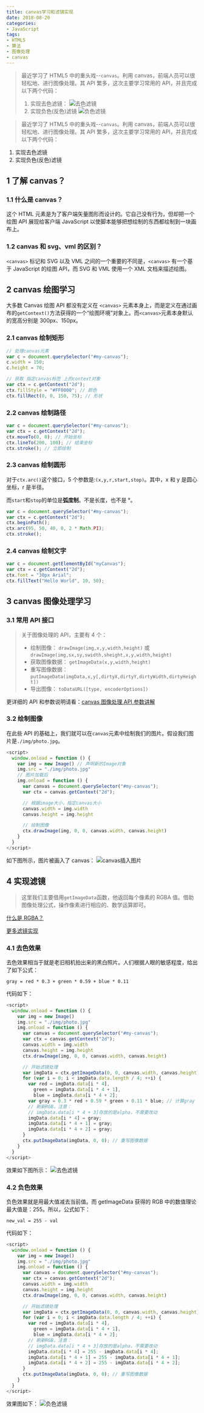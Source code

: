 ```yaml
---
title: canvas学习和滤镜实现
date: 2018-08-20
categories:
- JavaScript
tags:
- HTML5
- 算法
- 图像处理
- canvas
---
```


> 最近学习了 HTML5 中的重头戏--`canvas`。利用 canvas，前端人员可以很轻松地、进行图像处理。其 API 繁多，这次主要学习常用的 API，并且完成以下两个代码：
>
> 1. 实现去色滤镜：
> ![去色滤镜](/images/JavaScript/canvas学习和滤镜实现/2.png)
> 2. 实现负色(反色)滤镜
> ![负色滤镜](/images/JavaScript/canvas学习和滤镜实现/3.png)

<!-- more -->

> 最近学习了 HTML5 中的重头戏--`canvas`。利用 canvas，前端人员可以很轻松地、进行图像处理。其 API 繁多，这次主要学习常用的 API，并且完成以下两个代码：

1. 实现去色滤镜
2. 实现负色(反色)滤镜

## 1 了解 canvas？

### 1.1 什么是 canvas？

这个 HTML 元素是为了客户端矢量图形而设计的。它自己没有行为，但却把一个绘图 API 展现给客户端 JavaScript 以使脚本能够把想绘制的东西都绘制到一块画布上。

### 1.2 canvas 和 svg、vml 的区别？

`<canvas>` 标记和 SVG 以及 VML 之间的一个重要的不同是，`<canvas>` 有一个基于 JavaScript 的绘图 API，而 SVG 和 VML 使用一个 XML 文档来描述绘图。

## 2 canvas 绘图学习

大多数 Canvas 绘图 API 都没有定义在 `<canvas>` 元素本身上，而是定义在通过画布的`getContext()`方法获得的一个“绘图环境”对象上。而`<canvas>`元素本身默认的宽高分别是 300px、150px。

### 2.1 canvas 绘制矩形

```javascript
// 处理canvas元素
var c = document.querySelector("#my-canvas");
c.width = 150;
c.height = 70;

// 获取 指定canvas标签 上的context对象
var ctx = c.getContext("2d");
ctx.fillStyle = "#FF0000"; // 颜色
ctx.fillRect(0, 0, 150, 75); // 形状
```

### 2.2 canvas 绘制路径

```javascript
var c = document.querySelector("#my-canvas");
var ctx = c.getContext("2d");
ctx.moveTo(0, 0); // 开始坐标
ctx.lineTo(200, 100); // 结束坐标
ctx.stroke(); // 立即绘制
```

### 2.3 canvas 绘制圆形

对于`ctx.arc()`这个接口，5 个参数是:`(x,y,r,start,stop)`。其中，x 和 y 是圆心坐标，r 是半径。

而`start`和`stop`的单位是**弧度制**。不是长度，也不是 °。

```javascript
var c = document.querySelector("#my-canvas");
var ctx = c.getContext("2d");
ctx.beginPath();
ctx.arc(95, 50, 40, 0, 2 * Math.PI);
ctx.stroke();
```

### 2.4 canvas 绘制文字

```javascript
var c = document.getElementById("myCanvas");
var ctx = c.getContext("2d");
ctx.font = "30px Arial";
ctx.fillText("Hello World", 10, 50);
```

## 3 canvas 图像处理学习

### 3.1 常用 API 接口

> 关于图像处理的 API，主要有 4 个：
>
> - 绘制图像： `drawImage(img,x,y,width,height)` 或 `drawImage(img,sx,sy,swidth,sheight,x,y,width,height)`
> - 获取图像数据： `getImageData(x,y,width,height)`
> - 重写图像数据： `putImageData(imgData,x,y[,dirtyX,dirtyY,dirtyWidth,dirtyHeight])`
> - 导出图像： `toDataURL([type, encoderOptions])`

更详细的 API 和参数说明请看：[canvas 图像处理 API 参数讲解](https://www.jb51.net/article/123995.htm)

### 3.2 绘制图像

在此些 API 的基础上，我们就可以在`canvas`元素中绘制我们的图片。假设我们图片是`./img/photo.jpg`。

```javascript
<script>
  window.onload = function () {
    var img = new Image() // 声明新的Image对象
    img.src = "./img/photo.jpg"
    // 图片加载后
    img.onload = function () {
      var canvas = document.querySelector("#my-canvas");
      var ctx = canvas.getContext("2d");

      // 根据image大小，指定canvas大小
      canvas.width = img.width
      canvas.height = img.height

      // 绘制图像
      ctx.drawImage(img, 0, 0, canvas.width, canvas.height)
    }
  }
</script>
```

如下图所示，图片被画入了 canvas：
![canvas插入图片](/images/JavaScript/canvas学习和滤镜实现/1.png)

## 4 实现滤镜

> 这里我们主要借用`getImageData`函数，他返回每个像素的 RGBA 值。借助图像处理公式，操作像素进行相应的、数学运算即可。

[什么是 RGBA？](http://www.css88.com/book/css/values/color/rgba.htm)

[更多滤镜实现](https://www.cnblogs.com/st-leslie/p/8317850.html?utm_source=debugrun&utm_medium=referral)

### 4.1 去色效果

去色效果相当于就是老旧相机拍出来的黑白照片。人们根据人眼的敏感程度，给出了如下公式：

`gray = red * 0.3 + green * 0.59 + blue * 0.11`

代码如下：

```javascript
<script>
  window.onload = function () {
    var img = new Image()
    img.src = "./img/photo.jpg"
    img.onload = function () {
      var canvas = document.querySelector("#my-canvas");
      var ctx = canvas.getContext("2d");
      canvas.width = img.width
      canvas.height = img.height
      ctx.drawImage(img, 0, 0, canvas.width, canvas.height)

      // 开始滤镜处理
      var imgData = ctx.getImageData(0, 0, canvas.width, canvas.height);
      for (var i = 0; i < imgData.data.length / 4; ++i) {
        var red = imgData.data[i * 4],
          green = imgData.data[i * 4 + 1],
          blue = imgData.data[i * 4 + 2];
        var gray = 0.3 * red + 0.59 * green + 0.11 * blue; // 计算gray
        // 刷新RGB，注意：
        // imgData.data[i * 4 + 3]存放的是alpha，不需要改动
        imgData.data[i * 4] = gray;
        imgData.data[i * 4 + 1] = gray;
        imgData.data[i * 4 + 2] = gray;
      }
      ctx.putImageData(imgData, 0, 0); // 重写图像数据
    }
  }
</script>
```

效果如下图所示：
![去色滤镜](/images/JavaScript/canvas学习和滤镜实现/2.png)

### 4.2 负色效果

负色效果就是用最大值减去当前值。而 getImageData 获得的 RGB 中的数值理论最大值是：255。所以，公式如下：

`new_val = 255 - val`

代码如下：

```javascript
<script>
  window.onload = function () {
    var img = new Image()
    img.src = "./img/photo.jpg"
    img.onload = function () {
      var canvas = document.querySelector("#my-canvas");
      var ctx = canvas.getContext("2d");
      canvas.width = img.width
      canvas.height = img.height
      ctx.drawImage(img, 0, 0, canvas.width, canvas.height)

      // 开始滤镜处理
      var imgData = ctx.getImageData(0, 0, canvas.width, canvas.height);
      for (var i = 0; i < imgData.data.length / 4; ++i) {
        var red = imgData.data[i * 4],
          green = imgData.data[i * 4 + 1],
          blue = imgData.data[i * 4 + 2];
        // 刷新RGB，注意：
        // imgData.data[i * 4 + 3]存放的是alpha，不需要改动
        imgData.data[i * 4] = 255 - imgData.data[i * 4];
        imgData.data[i * 4 + 1] = 255 - imgData.data[i * 4 + 1];
        imgData.data[i * 4 + 2] = 255 - imgData.data[i * 4 + 2];
      }
      ctx.putImageData(imgData, 0, 0); // 重写图像数据
    }
  }
</script>
```

效果图如下：
![负色滤镜](/images/JavaScript/canvas学习和滤镜实现/3.png)
